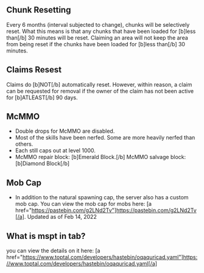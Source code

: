 ## Chunk Resetting
Every 6 months (interval subjected to change), chunks will be selectively reset. What this means is that any chunks that have been loaded for [b]less than[/b] 30 minutes will be reset. Claiming an area will not keep the area from being reset if the chunks have been loaded for [b]less than[/b] 30 minutes.


## Claims Resest
Claims do [b]NOT[/b] automatically reset. However, within reason, a claim can be requested for removal if the owner of the claim has not been active for [b]ATLEAST[/b] 90 days.


## McMMO
- Double drops for McMMO are disabled.
- Most of the skills have been nerfed. Some are more heavily nerfed than others.
- Each still caps out at level 1000.
- McMMO repair block: [b]Emerald Block.[/b]    McMMO salvage block: [b]Diamond Block[/b]


## Mob Cap
- In addition to the natural spawning cap, the server also has a custom mob cap. You can view the mob cap for mobs here: [a href="https://pastebin.com/g2LNd2Tv"]https://pastebin.com/g2LNd2Tv[/a]. Updated as of Feb 14, 2022


## What is mspt in tab?
you can view the details on it here: [a href="https://www.toptal.com/developers/hastebin/oqaquricad.yaml"]https://www.toptal.com/developers/hastebin/oqaquricad.yaml[/a]
